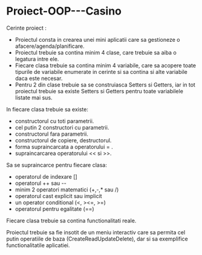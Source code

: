 # Proiect-OOP---Casino

Cerinte proiect :
- Proiectul consta in crearea unei mini aplicatii care sa gestioneze o afacere/agenda/planificare.
- Proiectul trebuie sa contina minim 4 clase, care trebuie sa aiba o legatura intre ele.
- Fiecare clasa trebuie sa contina minim 4 variabile, care sa acopere toate tipurile de variabile enumerate in cerinte si sa contina si alte variabile daca este necesar.
- Pentru 2 din clase trebuie sa se construiasca Setters si Getters, iar in tot proiectul trebuie sa existe Setters si Getters pentru toate variabilele listate mai sus. 


In fiecare clasa trebuie sa existe:
- constructorul cu toti parametrii.
- cel putin 2 constructori cu parametrii.
- constructorul fara parametrii.
- constructorul de copiere, destructorul.
- forma supraincarcata a operatorului = .
- supraincarcarea operatorului << si >>.

Sa se supraincarce pentru fiecare clasa: 
- operatorul de indexare []
- operatorul ++ sau --
- minim 2 operatori matematici (+,-,* sau /)
- operatorul cast explicit sau implicit
- un operator conditional (<, ><=, >=) 
- operatorul pentru egalitate (==)


Fiecare clasa trebuie sa contina functionalitati reale.

Proiectul trebuie sa fie insotit de un meniu interactiv care sa permita cel putin operatiile de baza (CreateReadUpdateDelete), dar si sa exemplifice functionalitatile aplicatiei.
